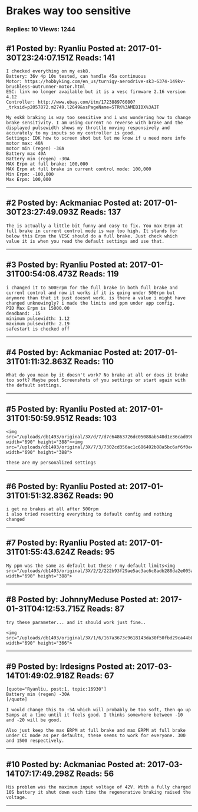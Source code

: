 # Brakes way too sensitive

### Replies: 10 Views: 1244

## \#1 Posted by: Ryanliu Posted at: 2017-01-30T23:24:07.151Z Reads: 141

```
I checked everything on my esk8.
Battery: 36v 4p 10s tested, can handle 45a continuous 
Motor: https://hobbyking.com/en_us/turnigy-aerodrive-sk3-6374-149kv-brushless-outrunner-motor.html
ESC: link no longer available but it is a vesc firmware 2.16 version 4.12
Controller: http://www.ebay.com/itm/172388976080?_trksid=p2057872.m2749.l2649&ssPageName=STRK%3AMEBIDX%3AIT

My esk8 braking is way too sensitive and i was wondering how to change brake sensitivity. I am using current no reverse with brake and the displayed pulsewidth shows my throttle moving responsively and accurately to my inputs so my controller is good. 
Settings: IDK how to screen shot but let me know if u need more info
motor max: 40A
motor min (regen) -30A
Battery max 40A
Battery min (regen) -30A
MAX Erpm at full brake: 100,000
MAX Erpm at full brake in current control mode: 100,000
Min Erpm: -100,000
Max Erpm: 100,000
```

---
## \#2 Posted by: Ackmaniac Posted at: 2017-01-30T23:27:49.093Z Reads: 137

```
The is actually a little bit funny and easy to fix. You max Erpm at full brake in current control mode is way too high. It stands for below this Erpm the VESC should do a full brake. Just check which value it is when you read the default settings and use that.
```

---
## \#3 Posted by: Ryanliu Posted at: 2017-01-31T00:54:08.473Z Reads: 119

```
i changed it to 500Erpm for the full brake in both full brake and current control and now it works if it is going under 500rpm but anymore than that it just doesnt work. is there a value i might have changed unknowingly? i made the limits and ppm under app config. 
PID Max Erpm is 15000.00
deadband: .15
minimum pulsewidth: 1.12
maximum pulsewidth: 2.19
safestart is checked off
```

---
## \#4 Posted by: Ackmaniac Posted at: 2017-01-31T01:11:32.863Z Reads: 110

```
What do you mean by it doesn't work? No brake at all or does it brake too soft? Maybe post Screenshots of you settings or start again with the default settings.
```

---
## \#5 Posted by: Ryanliu Posted at: 2017-01-31T01:50:59.951Z Reads: 103

```
<img src="/uploads/db1493/original/3X/d/7/d7c64863726dc05088ab540d1e36cad090649b62.png" width="690" height="388"><img src="/uploads/db1493/original/3X/7/3/7302cd356ac1c686492b08a5bc6af6f0e4493d02.png" width="690" height="388">

these are my personalized settings
```

---
## \#6 Posted by: Ryanliu Posted at: 2017-01-31T01:51:32.836Z Reads: 90

```
i get no brakes at all after 500rpm
i also tried resetting everything to default config and nothing changed
```

---
## \#7 Posted by: Ryanliu Posted at: 2017-01-31T01:55:43.624Z Reads: 95

```
My ppm was the same as default but these r my default limits<img src="/uploads/db1493/original/3X/2/2/222b93f29ae5ac3ac6c8adb288da2e005a609646.png" width="690" height="388">
```

---
## \#8 Posted by: JohnnyMeduse Posted at: 2017-01-31T04:12:53.715Z Reads: 87

```
try these parameter... and it should work just fine..

<img src="/uploads/db1493/original/3X/1/6/167a3673c9618143da30f50fbd29ca44b03c0eaf.jpg" width="690" height="366">
```

---
## \#9 Posted by: lrdesigns Posted at: 2017-03-14T01:49:02.918Z Reads: 67

```
[quote="Ryanliu, post:1, topic:16930"]
Battery min (regen) -30A
[/quote]

I would change this to -5A which will probably be too soft, then go up 5amps at a time until it feels good. I thinks somewhere between -10 and -20 will be good. 

Also just keep the max ERPM at full brake and max ERPM at full brake under CC mode as per defaults, these seems to work for everyone. 300 and 1500 respectively.
```

---
## \#10 Posted by: Ackmaniac Posted at: 2017-03-14T07:17:49.298Z Reads: 56

```
His problem was the maximum input voltage of 42V. With a fully charged 10S battery it shut down each time the regenerative braking raised the voltage.
```

---
